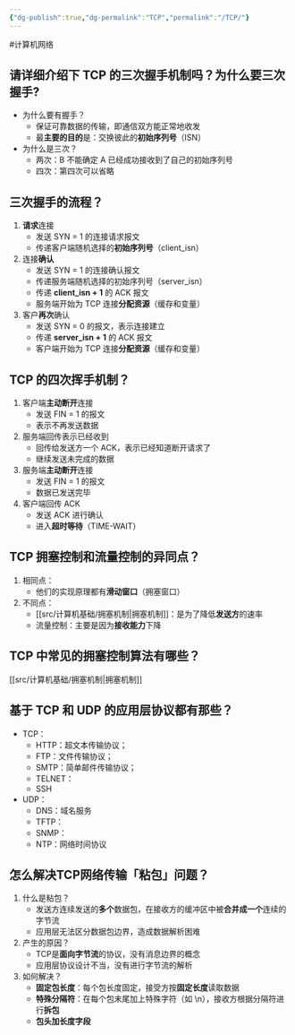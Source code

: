 ```yaml
---
{"dg-publish":true,"dg-permalink":"TCP","permalink":"/TCP/"}
---
```



#计算机网络 

## 请详细介绍下 TCP 的三次握手机制吗？为什么要三次握手?

- 为什么要有握手？
	- 保证可靠数据的传输，即通信双方能正常地收发
	- 最**主要的目的**是：交换彼此的**初始序列号**（ISN）
- 为什么是三次？
	- 两次：B 不能确定 A 已经成功接收到了自己的初始序列号
	- 四次：第四次可以省略

## 三次握手的流程？

1. **请求**连接
	- 发送 SYN = 1 的连接请求报文
	- 传递客户端随机选择的**初始序列号**（client_isn）
2. 连接**确认**
	- 发送 SYN = 1 的连接确认报文
	- 传递服务端随机选择的初始序列号（server_isn）
	- 传递 **client_isn + 1** 的 ACK 报文
	- 服务端开始为 TCP 连接**分配资源**（缓存和变量）
3. 客户**再次**确认
	- 发送 SYN = 0 的报文，表示连接建立
	- 传递 **server_isn + 1** 的 ACK 报文
	- 客户端开始为 TCP 连接**分配资源**（缓存和变量）

## TCP 的四次挥手机制？

1. 客户端**主动断开**连接
	- 发送 FIN = 1 的报文
	- 表示不再发送数据
2. 服务端回传表示已经收到
	- 回传给发送方一个 ACK，表示已经知道断开请求了
	- 继续发送未完成的数据
3. 服务端**主动断开**连接
	- 发送 FIN = 1 的报文
	- 数据已发送完毕
4. 客户端回传 ACK
	- 发送 ACK 进行确认
	- 进入**超时等待**（TIME-WAIT）

## TCP 拥塞控制和流量控制的异同点？

1. 相同点：
	- 他们的实现原理都有**滑动窗口**（拥塞窗口）
2. 不同点：
	- [[src/计算机基础/拥塞机制\|拥塞机制]]：是为了降低**发送方**的速率
	- 流量控制：主要是因为**接收能力**下降
	
## TCP 中常见的拥塞控制算法有哪些？

[[src/计算机基础/拥塞机制\|拥塞机制]]

## 基于 TCP 和 UDP 的应用层协议都有那些？

- TCP：
	- HTTP：超文本传输协议；
	- FTP：文件传输协议；
	- SMTP：简单邮件传输协议；
	- TELNET：
	- SSH
- UDP：
	- DNS：域名服务
	- TFTP：
	- SNMP：
	- NTP：网络时间协议

## 怎么解决TCP网络传输「粘包」问题？

1. 什么是粘包？
	- 发送方连续发送的**多个**数据包，在接收方的缓冲区中被**合并成一个**连续的字节流
	- 应用层无法区分数据包边界，造成数据解析困难
2. 产生的原因？
	- TCP是**面向字节流**的协议，没有消息边界的概念
	- 应用层协议设计不当，没有进行字节流的解析
3. 如何解决？
	- **固定包长度**：每个包长度固定，接受方按**固定长度**读取数据
	- **特殊分隔符**：在每个包末尾加上特殊字符（如 \n），接收方根据分隔符进行**拆包**
	- **包头加长度字段**